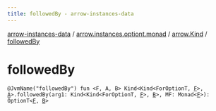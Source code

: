 ```yaml
---
title: followedBy - arrow-instances-data
---
```


[arrow-instances-data](../../index.html) / [arrow.instances.optiont.monad](../index.html) / [arrow.Kind](index.html) / [followedBy](./followed-by.html)

# followedBy

`@JvmName("followedBy") fun <F, A, B> Kind<Kind<ForOptionT, `[`F`](followed-by.html#F)`>, `[`A`](followed-by.html#A)`>.followedBy(arg1: Kind<Kind<ForOptionT, `[`F`](followed-by.html#F)`>, `[`B`](followed-by.html#B)`>, MF: Monad<`[`F`](followed-by.html#F)`>): OptionT<`[`F`](followed-by.html#F)`, `[`B`](followed-by.html#B)`>`